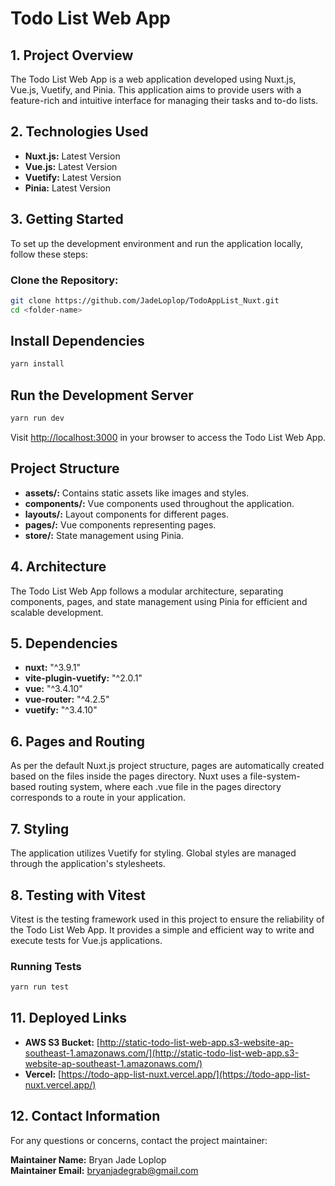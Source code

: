 # Todo List Web App

## 1. Project Overview
The Todo List Web App is a web application developed using Nuxt.js, Vue.js, Vuetify, and Pinia. This application aims to provide users with a feature-rich and intuitive interface for managing their tasks and to-do lists.

## 2. Technologies Used
- **Nuxt.js:** Latest Version
- **Vue.js:** Latest Version
- **Vuetify:** Latest Version
- **Pinia:** Latest Version

## 3. Getting Started
To set up the development environment and run the application locally, follow these steps:

### Clone the Repository:
```bash
git clone https://github.com/JadeLoplop/TodoAppList_Nuxt.git
cd <folder-name>
```
## Install Dependencies
```bash
yarn install
```
## Run the Development Server
```bash
yarn run dev
```
Visit [http://localhost:3000](http://localhost:3000) in your browser to access the Todo List Web App.

## Project Structure
- **assets/:** Contains static assets like images and styles.
- **components/:** Vue components used throughout the application.
- **layouts/:** Layout components for different pages.
- **pages/:** Vue components representing pages.
- **store/:** State management using Pinia.

## 4. Architecture
The Todo List Web App follows a modular architecture, separating components, pages, and state management using Pinia for efficient and scalable development.

## 5. Dependencies
- **nuxt:** "^3.9.1"
- **vite-plugin-vuetify:** "^2.0.1"
- **vue:** "^3.4.10"
- **vue-router:** "^4.2.5"
- **vuetify:** "^3.4.10"

## 6. Pages and Routing
As per the default Nuxt.js project structure, pages are automatically created based on the files inside the pages directory. Nuxt uses a file-system-based routing system, where each .vue file in the pages directory corresponds to a route in your application.

## 7. Styling
The application utilizes Vuetify for styling. Global styles are managed through the application's stylesheets.

## 8. Testing with Vitest
Vitest is the testing framework used in this project to ensure the reliability of the Todo List Web App. It provides a simple and efficient way to write and execute tests for Vue.js applications.

### Running Tests
```bash
yarn run test
```
## 11. Deployed Links
- **AWS S3 Bucket:** [http://static-todo-list-web-app.s3-website-ap-southeast-1.amazonaws.com/](http://static-todo-list-web-app.s3-website-ap-southeast-1.amazonaws.com/)
- **Vercel:** [https://todo-app-list-nuxt.vercel.app/](https://todo-app-list-nuxt.vercel.app/)

## 12. Contact Information
For any questions or concerns, contact the project maintainer:

**Maintainer Name:** Bryan Jade Loplop  
**Maintainer Email:** bryanjadegrab@gmail.com

